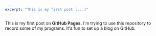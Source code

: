 ```yaml
---
excerpt: "This is my first post [...]"
---
```

This is my first post on **GitHub Pages**. 
I'm trying to use this repository to record some of my programs. 
It's fun to set up a blog on GitHub.
